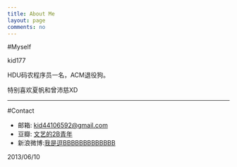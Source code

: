 ```yaml
---
title: About Me
layout: page
comments: no
---
```


#Myself

kid177

HDU码农程序员一名，ACM退役狗。

特别喜欢夏帆和曾沛慈XD

-------------------
#Contact
* 邮箱: [kid44106592@gmail.com](mailto:kid44106592@gmail.com)
* 豆瓣: [文艺的2B青年](http://www.douban.com/people/kid177/)
* 新浪微博:[我是逗BBBBBBBBBBBBB](http://weibo.com/kid177/)

2013/06/10
